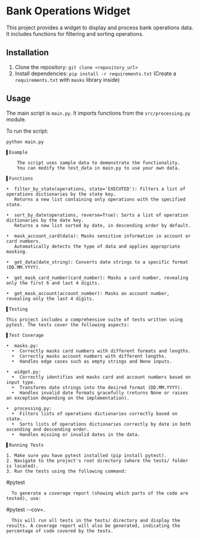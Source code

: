 # Bank Operations Widget

This project provides a widget to display and process bank operations data.  It includes functions for filtering and sorting operations.

## Installation

1.  Clone the repository: `git clone <repository_url>`
2.  Install dependencies: `pip install -r requirements.txt` (Create a `requirements.txt` with `masks` library inside)

## Usage

The main script is `main.py`.  It imports functions from the `src/processing.py` module.

To run the script:
```
python main.py
```

```
▌Example

    The script uses sample data to demonstrate the functionality.
    You can modify the test_data in main.py to use your own data.

▌Functions

•  filter_by_state(operations, state='EXECUTED'): Filters a list of operations dictionaries by the state key.
   Returns a new list containing only operations with the specified state.

•  sort_by_date(operations, reverse=True): Sorts a list of operation dictionaries by the date key.
   Returns a new list sorted by date, in descending order by default.

•  mask_account_card(data): Masks sensitive information in account or card numbers. 
   Automatically detects the type of data and applies appropriate masking.

•  get_data(date_string): Converts date strings to a specific format (DD.MM.YYYY).

•  get_mask_card_number(card_number): Masks a card number, revealing only the first 6 and last 4 digits.

•  get_mask_account(account_number): Masks an account number, revealing only the last 4 digits.

▌Testing

This project includes a comprehensive suite of tests written using pytest. The tests cover the following aspects:

▌Test Coverage

•  masks.py:
  •  Correctly masks card numbers with different formats and lengths.
  •  Correctly masks account numbers with different lengths.
  •  Handles edge cases such as empty strings and None inputs.

•  widget.py:
  •  Correctly identifies and masks card and account numbers based on input type.
  •  Transforms date strings into the desired format (DD.MM.YYYY).
  •  Handles invalid date formats gracefully (returns None or raises an exception depending on the implementation).

•  processing.py:
  •  Filters lists of operations dictionaries correctly based on state.
  •  Sorts lists of operations dictionaries correctly by date in both ascending and descending order.
  •  Handles missing or invalid dates in the data.

▌Running Tests

1. Make sure you have pytest installed (pip install pytest).
2. Navigate to the project's root directory (where the tests/ folder is located).
3. Run the tests using the following command:
```
#pytest
```
  To generate a coverage report (showing which parts of the code are tested), use:
```
#pytest --cov=.
```
  This will run all tests in the tests/ directory and display the results. A coverage report will also be generated, indicating the percentage of code covered by the tests.
```
